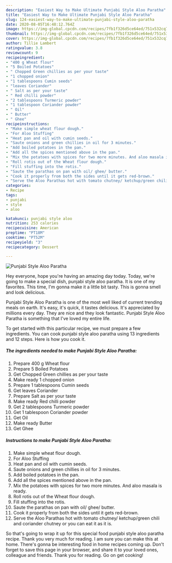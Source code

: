 ```yaml
---
description: "Easiest Way to Make Ultimate Punjabi Style Aloo Paratha"
title: "Easiest Way to Make Ultimate Punjabi Style Aloo Paratha"
slug: 124-easiest-way-to-make-ultimate-punjabi-style-aloo-paratha
date: 2020-08-05T16:48:12.764Z
image: https://img-global.cpcdn.com/recipes/7fb1f326d5ce64ed/751x532cq70/punjabi-style-aloo-paratha-recipe-main-photo.jpg
thumbnail: https://img-global.cpcdn.com/recipes/7fb1f326d5ce64ed/751x532cq70/punjabi-style-aloo-paratha-recipe-main-photo.jpg
cover: https://img-global.cpcdn.com/recipes/7fb1f326d5ce64ed/751x532cq70/punjabi-style-aloo-paratha-recipe-main-photo.jpg
author: Tillie Lambert
ratingvalue: 3.8
reviewcount: 9
recipeingredient:
- "400 g Wheat flour"
- "5 Boiled Potatoes"
- " Chopped Green chillies as per your taste"
- "1 chopped onion"
- "1 tablespoons Cumin seeds"
- "leaves Coriander"
- " Salt as per your taste"
- " Red chilli powder"
- "2 tablespoons Turmeric powder"
- "1 tablespoon Coriander powder"
- " Oil"
- " Butter"
- " Ghee"
recipeinstructions:
- "Make simple wheat flour dough."
- "For Aloo Stuffing"
- "Heat pan and oil with cumin seeds."
- "Saute onions and green chillies in oil for 3 minutes."
- "Add boiled potatoes in the pan."
- "Add all the spices mentioned above in the pan."
- "Mix the potatoes with spices for two more minutes. And aloo masala is ready."
- "Roll rotis out of the Wheat flour dough."
- "Fill stuffing into the rotis."
- "Saute the parathas on pan with oil/ ghee/ butter."
- "Cook it properly from both the sides until it gets red-brown."
- "Serve the Aloo Parathas hot with tomato chutney/ ketchup/green chili and coriander chutney or you can eat it as it is."
categories:
- Recipe
tags:
- punjabi
- style
- aloo

katakunci: punjabi style aloo 
nutrition: 253 calories
recipecuisine: American
preptime: "PT18M"
cooktime: "PT52M"
recipeyield: "3"
recipecategory: Dessert

---
```



![Punjabi Style Aloo Paratha](https://img-global.cpcdn.com/recipes/7fb1f326d5ce64ed/751x532cq70/punjabi-style-aloo-paratha-recipe-main-photo.jpg)

Hey everyone, hope you're having an amazing day today. Today, we're going to make a special dish, punjabi style aloo paratha. It is one of my favorites. This time, I'm gonna make it a little bit tasty. This is gonna smell and look delicious.

Punjabi Style Aloo Paratha is one of the most well liked of current trending meals on earth. It's easy, it's quick, it tastes delicious. It's appreciated by millions every day. They are nice and they look fantastic. Punjabi Style Aloo Paratha is something that I've loved my entire life.




To get started with this particular recipe, we must prepare a few ingredients. You can cook punjabi style aloo paratha using 13 ingredients and 12 steps. Here is how you cook it.

<!--inarticleads1-->

##### The ingredients needed to make Punjabi Style Aloo Paratha:

1. Prepare 400 g Wheat flour
1. Prepare 5 Boiled Potatoes
1. Get  Chopped Green chillies as per your taste
1. Make ready 1 chopped onion
1. Prepare 1 tablespoons Cumin seeds
1. Get leaves Coriander
1. Prepare  Salt as per your taste
1. Make ready  Red chilli powder
1. Get 2 tablespoons Turmeric powder
1. Get 1 tablespoon Coriander powder
1. Get  Oil
1. Make ready  Butter
1. Get  Ghee




<!--inarticleads2-->

##### Instructions to make Punjabi Style Aloo Paratha:

1. Make simple wheat flour dough.
1. For Aloo Stuffing
1. Heat pan and oil with cumin seeds.
1. Saute onions and green chillies in oil for 3 minutes.
1. Add boiled potatoes in the pan.
1. Add all the spices mentioned above in the pan.
1. Mix the potatoes with spices for two more minutes. And aloo masala is ready.
1. Roll rotis out of the Wheat flour dough.
1. Fill stuffing into the rotis.
1. Saute the parathas on pan with oil/ ghee/ butter.
1. Cook it properly from both the sides until it gets red-brown.
1. Serve the Aloo Parathas hot with tomato chutney/ ketchup/green chili and coriander chutney or you can eat it as it is.




So that's going to wrap it up for this special food punjabi style aloo paratha recipe. Thank you very much for reading. I am sure you can make this at home. There's gonna be interesting food in home recipes coming up. Don't forget to save this page in your browser, and share it to your loved ones, colleague and friends. Thank you for reading. Go on get cooking!
